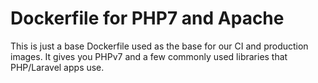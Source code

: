 # Dockerfile for PHP7 and Apache

This is just a base Dockerfile used as the base for our CI and production images.  It gives you
PHPv7 and a few commonly used libraries that PHP/Laravel apps use.
